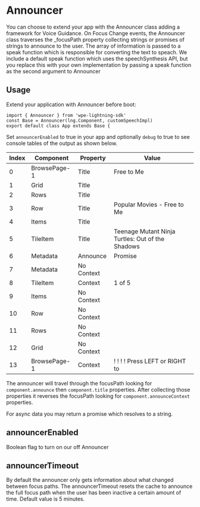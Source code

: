 # Announcer

You can choose to extend your app with the Announcer class adding a framework for Voice Guidance. On Focus Change events, the Announcer class traverses the _focusPath property collecting strings or promises of strings to announce to the user. The array of information is passed to a speak function which is responsible for converting the text to speach. We include a default speak function which uses the speechSynthesis API, but you replace this with your own implementation by passing a speak function as the second argument to Announcer

## Usage

Extend your application with Announcer before boot:

```
import { Announcer } from 'wpe-lightning-sdk'
const Base = Announcer(lng.Component, customSpeechImpl)
export default class App extends Base {
```

Set `announcerEnabled` to true in your app and optionally `debug` to true to see console tables of the output as shown below.

| Index | Component | Property | Value |
| --- | ---- | ------------ | ------------- |
| 0 | BrowsePage-1 | Title | Free to Me
| 1 | Grid | Title |
| 2 | Rows | Title |
| 3 | Row | Title | Popular Movies - Free to Me
| 4 | Items | Title |
| 5 | TileItem | Title | Teenage Mutant Ninja Turtles: Out of the Shadows
| 6 | Metadata | Announce | Promise
| 7 | Metadata | No Context |
| 8 | TileItem | Context | 1 of 5
| 9 | Items | No Context |
| 10 | Row | No Context |
| 11 | Rows | No Context |
| 12 | Grid | No Context |
| 13 | BrowsePage-1 | Context |  ! ! ! ! Press LEFT or RIGHT to

The announcer will travel through the focusPath looking for `component.announce` then `component.title` properties. After collecting those properties it reverses the focusPath looking for `component.announceContext` properties.

For async data you may return a promise which resolves to a string.

## announcerEnabled

Boolean flag to turn on our off Announcer

## announcerTimeout

By default the announcer only gets information about what changed between focus paths. The announcerTimeout resets the cache to announce the full focus path when the user has been inactive a certain amount of time. Default value is 5 minutes.
